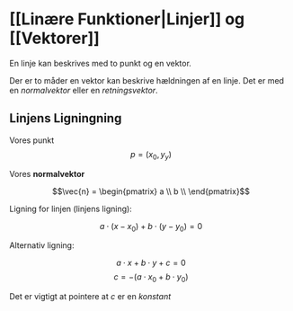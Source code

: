# [[Linære Funktioner|Linjer]] og [[Vektorer]]

En linje kan beskrives med to punkt og en vektor. 

Der er to måder en vektor kan beskrive hældningen af en linje. Det er med en *normalvektor* eller en *retningsvektor*.

## Linjens Ligningning

Vores punkt
$$p = (x_0,y_y)$$

Vores **normalvektor**

$$\vec{n} = \begin{pmatrix}
a \\
b \\
\end{pmatrix}$$

Ligning for linjen (linjens ligning):

$$a \cdot (x-x_0) + b \cdot (y - y_0) = 0$$

Alternativ ligning:

$$a \cdot x + b \cdot y + c = 0$$
$$c = - (a \cdot x_0 + b \cdot y_0)$$

Det er vigtigt at pointere at $c$ er en *konstant*

